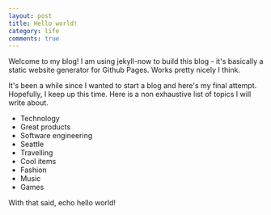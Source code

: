 ```yaml
---
layout: post
title: Hello world!
category: life
comments: true
---
```


Welcome to my blog! I am using jekyll-now to build this blog - it's basically a static website generator for Github Pages. Works pretty nicely I think. 

It's been a while since I wanted to start a blog and here's my final attempt. Hopefully, I keep up this time. Here is a non exhaustive list of topics I will write about.

- Technology
- Great products
- Software engineering
- Seattle
- Travelling
- Cool items
- Fashion
- Music
- Games

With that said, echo hello world!
